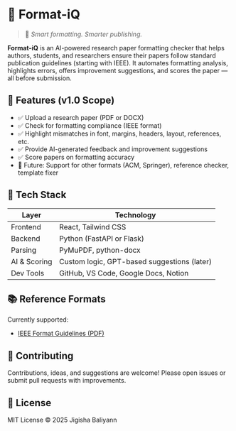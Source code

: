 # 📄 Format-iQ

> 🧠 *Smart formatting. Smarter publishing.*

**Format-iQ** is an AI-powered research paper formatting checker that helps authors, students, and researchers ensure their papers follow standard publication guidelines (starting with IEEE). It automates formatting analysis, highlights errors, offers improvement suggestions, and scores the paper — all before submission.

## 🚀 Features (v1.0 Scope)
- ✅ Upload a research paper (PDF or DOCX)
- ✅ Check for formatting compliance (IEEE format)
- ✅ Highlight mismatches in font, margins, headers, layout, references, etc.
- ✅ Provide AI-generated feedback and improvement suggestions
- ✅ Score papers on formatting accuracy
- 🚧 Future: Support for other formats (ACM, Springer), reference checker, template fixer

## 🧠 Tech Stack

| Layer       | Technology |
|-------------|------------|
| Frontend    | React, Tailwind CSS |
| Backend     | Python (FastAPI or Flask) |
| Parsing     | PyMuPDF, python-docx |
| AI & Scoring| Custom logic, GPT-based suggestions (later) |
| Dev Tools   | GitHub, VS Code, Google Docs, Notion |

## 📚 Reference Formats

Currently supported:
* [IEEE Format Guidelines (PDF)](https://www.ieee.org/conferences/publishing/templates.html)

## 🤝 Contributing

Contributions, ideas, and suggestions are welcome!
Please open issues or submit pull requests with improvements.

## 📄 License

MIT License © 2025 Jigisha Baliyann
